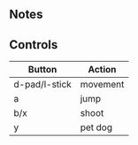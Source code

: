 
## Notes

## Controls

|Button| Action |
|--|--|
| d-pad/l-stick| movement  |
| a| jump|
| b/x| shoot |
| y| pet dog |